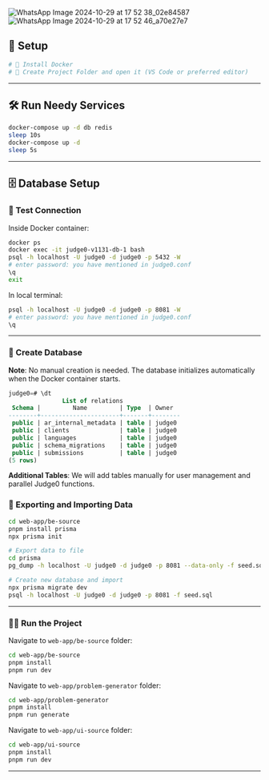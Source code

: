 ![WhatsApp Image 2024-10-29 at 17 52 38_02e84587](https://github.com/user-attachments/assets/acce006d-a9ad-4c98-aa73-e97af8da222d)
![WhatsApp Image 2024-10-29 at 17 52 46_a70e27e7](https://github.com/user-attachments/assets/6ec9df75-0805-42eb-9646-0c9997c9ad90)

## 🚀 Setup

```bash
# 🐳 Install Docker
# 📂 Create Project Folder and open it (VS Code or preferred editor)
```

---

## 🛠️ Run Needy Services

```bash
docker-compose up -d db redis
sleep 10s
docker-compose up -d
sleep 5s
```

---

## 🗄️ Database Setup

### 🧪 Test Connection

Inside Docker container:

```bash
docker ps
docker exec -it judge0-v1131-db-1 bash
psql -h localhost -U judge0 -d judge0 -p 5432 -W
# enter password: you have mentioned in judge0.conf
\q
exit
```

In local terminal:

```bash
psql -h localhost -U judge0 -d judge0 -p 8081 -W
# enter password: you have mentioned in judge0.conf
\q
```

---

### 📂 Create Database

**Note**: No manual creation is needed. The database initializes automatically when the Docker container starts.

```sql
judge0=# \dt
               List of relations
 Schema |         Name         | Type  | Owner
--------+----------------------+-------+--------
 public | ar_internal_metadata | table | judge0
 public | clients              | table | judge0
 public | languages            | table | judge0
 public | schema_migrations    | table | judge0
 public | submissions          | table | judge0
(5 rows)
```

**Additional Tables**: We will add tables manually for user management and parallel Judge0 functions.

### 📑 Exporting and Importing Data

```bash
cd web-app/be-source
pnpm install prisma
npx prisma init

# Export data to file
cd prisma
pg_dump -h localhost -U judge0 -d judge0 -p 8081 --data-only -f seed.sql

# Create new database and import
npx prisma migrate dev
psql -h localhost -U judge0 -d judge0 -p 8081 -f seed.sql
```

---

### 🏃‍♂️ Run the Project

Navigate to `web-app/be-source` folder:

```bash
cd web-app/be-source
pnpm install
pnpm run dev
```

Navigate to `web-app/problem-generator` folder:

```bash
cd web-app/problem-generator
pnpm install
pnpm run generate
```

Navigate to `web-app/ui-source` folder:

```bash
cd web-app/ui-source
pnpm install
pnpm run dev
```

---

